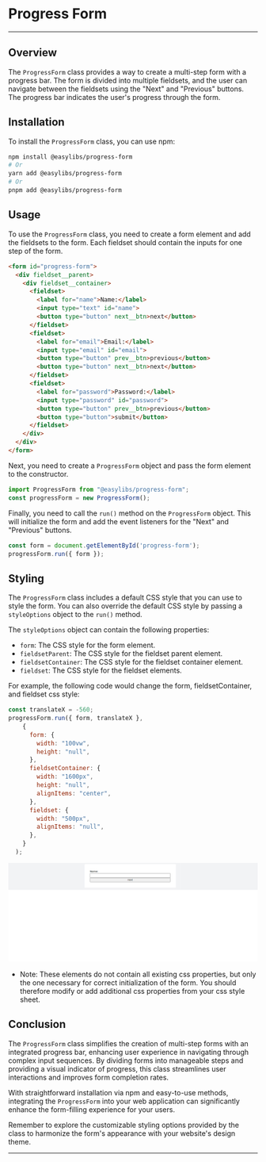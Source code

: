 # Progress Form

---

## Overview

The `ProgressForm` class provides a way to create a multi-step form with a progress bar. The form is divided into multiple fieldsets, and the user can navigate between the fieldsets using the "Next" and "Previous" buttons. The progress bar indicates the user's progress through the form.

## Installation

To install the `ProgressForm` class, you can use npm:

```bash
npm install @easylibs/progress-form
# Or
yarn add @easylibs/progress-form
# Or
pnpm add @easylibs/progress-form
```

## Usage

To use the `ProgressForm` class, you need to create a form element and add the fieldsets to the form. Each fieldset should contain the inputs for one step of the form.

```html
<form id="progress-form">
  <div fieldset__parent>
    <div fieldset__container>
      <fieldset>
        <label for="name">Name:</label>
        <input type="text" id="name">
        <button type="button" next__btn>next</button>
      </fieldset>
      <fieldset>
        <label for="email">Email:</label>
        <input type="email" id="email">
        <button type="button" prev__btn>previous</button>
        <button type="button" next__btn>next</button>
      </fieldset>
      <fieldset>
        <label for="password">Password:</label>
        <input type="password" id="password">
        <button type="button" prev__btn>previous</button>
        <button type="button">submit</button>
      </fieldset>
    </div>
  </div>
</form>
```

Next, you need to create a `ProgressForm` object and pass the form element to the constructor.

```javascript
import ProgressForm from "@easylibs/progress-form";
const progressForm = new ProgressForm();
```

Finally, you need to call the `run()` method on the `ProgressForm` object. This will initialize the form and add the event listeners for the "Next" and "Previous" buttons.

```javascript
const form = document.getElementById('progress-form');
progressForm.run({ form });
```

## Styling

The `ProgressForm` class includes a default CSS style that you can use to style the form. You can also override the default CSS style by passing a `styleOptions` object to the `run()` method.

The `styleOptions` object can contain the following properties:

* `form`: The CSS style for the form element.
* `fieldsetParent`: The CSS style for the fieldset parent element.
* `fieldsetContainer`: The CSS style for the fieldset container element.
* `fieldset`: The CSS style for the fieldset elements.

For example, the following code would change the form, fieldsetContainer, and fieldset css style:

```javascript
const translateX = -560;
progressForm.run({ form, translateX },
    {
      form: {
        width: "100vw",
        height: "null",
      },
      fieldsetContainer: {
        width: "1600px",
        height: "null",
        alignItems: "center",
      },
      fieldset: {
        width: "500px",
        alignItems: "null",
      },
    }
  );
```

![Un appercu du premier fieldset](./src/assets/form-image.png)

* Note:  These elements do not contain all existing css properties, but only the one necessary for correct initialization of the form. You should therefore modify or add additional css properties from your css style sheet.

## Conclusion

The `ProgressForm` class simplifies the creation of multi-step forms with an integrated progress bar, enhancing user experience in navigating through complex input sequences. By dividing forms into manageable steps and providing a visual indicator of progress, this class streamlines user interactions and improves form completion rates.

With straightforward installation via npm and easy-to-use methods, integrating the `ProgressForm` into your web application can significantly enhance the form-filling experience for your users.

Remember to explore the customizable styling options provided by the class to harmonize the form's appearance with your website's design theme.

---
